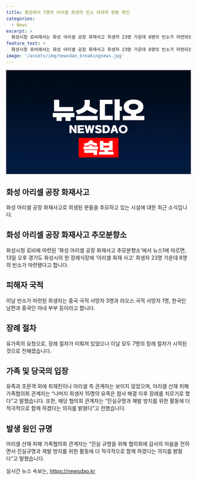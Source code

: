 ```yaml
---
title: 화성에서 7명의 아리셀 희생자 빈소 차려져 현황 확인
categories:
  - News
excerpt: >
  화성시청 로비에서는 화성 아리셀 공장 화재사고 희생자 23명 가운데 6명의 빈소가 마련되었다. 중국, 라오스 국적 사망자가 포함된 가운데 중국인 부부의 이름이 확인됐으며, 한 장례식장에서는 7명의 장례 절차가 진행되었다. 사망자 가운데 8명의 장례가 이미 마무리되거나 진행 중이며, 아리셀 산재 피해 가족협의회는 진실규명과 재발 방지를 위한 노력을 계속할 것을 공언했다. 남은 유족들도 참사 해결 후 장례를 치를 예정이라고 밝혔다.
feature_text: >
  화성시청 로비에서는 화성 아리셀 공장 화재사고 희생자 23명 가운데 6명의 빈소가 마련되었다. 중국, 라오스 국적 사망자가 포함된 가운데 중국인 부부의 이름이 확인됐으며, 한 장례식장에서는 7명의 장례 절차가 진행되었다. 사망자 가운데 8명의 장례가 이미 마무리되거나 진행 중이며, 아리셀 산재 피해 가족협의회는 진실규명과 재발 방지를 위한 노력을 계속할 것을 공언했다. 남은 유족들도 참사 해결 후 장례를 치를 예정이라고 밝혔다.
image: '/assets/img/newsdao_breakingnews.jpg'
---
```


<p><img src="/assets/img/newsdao_breakingnews.jpg" alt="ontimetimes 속보" /></p>

<h2 data-ke-size="size26">화성 아리셀 공장 화재사고</h2>

<p data-ke-size="size16">화성 아리셀 공장 화재사고로 희생된 분들을 추모하고 있는 시설에 대한 최근 소식입니다.</p>

<h2 data-ke-size="size24">화성 아리셀 공장 화재사고 추모분향소</h2>

<p data-ke-size="size16">화성시청 로비에 마련된 '화성 아리셀 공장 화재사고 추모분향소'에서 뉴스1에 따르면, 13일 오후 경기도 화성시의 한 장례식장에 ‘아리셀 화재 사고’ 희생자 23명 가운데 6명의 빈소가 마련됐다고 합니다.</p>

<h2 data-ke-size="size24">피해자 국적</h2>

<p data-ke-size="size16">이날 빈소가 마련된 희생자는 중국 국적 사망자 3명과 라오스 국적 사망자 1명, 한국인 남편과 중국인 아내 부부 등이라고 합니다.</p>

<h2 data-ke-size="size24">장례 절차</h2>

<p data-ke-size="size16">유가족의 요청으로, 장례 절차가 미뤄져 있었으나 이날 모두 7명의 장례 절차가 시작된 것으로 전해졌습니다.</p>

<h2 data-ke-size="size24">가족 및 당국의 입장</h2>

<p data-ke-size="size16">유족과 조문객 외에 취재진이나 아리셀 측 관계자는 보이지 않았으며, 아리셀 산재 피해 가족협의회 관계자는 “나머지 희생자 15명의 유족은 참사 해결 이후 장례를 치르기로 했다”고 말했습니다. 또한, 해당 협의회 관계자는 “진실규명과 재발 방지를 위한 활동에 더 적극적으로 함께 하겠다는 의지를 밝혔다”고 전했습니다.</p>

<h2 data-ke-size="size24">발생 원인 규명</h2>

<p data-ke-size="size16">아리셀 산재 피해 가족협의회 관계자는 “진실 규명을 위해 협의회에 감사의 마음을 전하면서 진실규명과 재발 방지를 위한 활동에 더 적극적으로 함께 하겠다는 의지를 밝혔다”고 말했습니다.</p>
실시간 뉴스 속보는, <a href="https://newsdao.kr" rel="dofollow">https://newsdao.kr</a>


